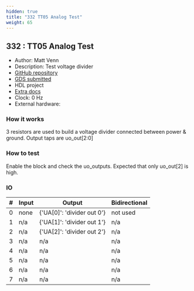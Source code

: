 ```yaml
---
hidden: true
title: "332 TT05 Analog Test"
weight: 65
---
```


## 332 : TT05 Analog Test

* Author: Matt Venn
* Description: Test voltage divider
* [GitHub repository](https://github.com/mattvenn/tt05-analog-test)
* [GDS submitted](https://github.com/mattvenn/tt05-analog-test/actions/runs/6685909179)
* HDL project
* [Extra docs]()
* Clock: 0 Hz
* External hardware: 



### How it works

3 resistors are used to build a voltage divider connected between power & ground. Output taps are uo_out[2:0]


### How to test

Enable the block and check the uo_outputs. Expected that only uo_out[2] is high.


### IO

| # | Input        | Output       | Bidirectional      |
|---|--------------|--------------| -------------------|
| 0 | none  | {'UA[0]': 'divider out 0'} | not used |
| 1 | n/a  | {'UA[1]': 'divider out 1'} | n/a |
| 2 | n/a  | {'UA[2]': 'divider out 2'} | n/a |
| 3 | n/a  | n/a | n/a |
| 4 | n/a  | n/a | n/a |
| 5 | n/a  | n/a | n/a |
| 6 | n/a  | n/a | n/a |
| 7 | n/a  | n/a | n/a |
